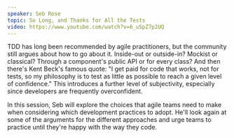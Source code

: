 ```yaml
---
speaker: Seb Rose
topic: So Long, and Thanks for All the Tests
video: https://www.youtube.com/watch?v=6_uSpZ7p2UQ
---
```


TDD has long been recommended by agile practitioners, but the community still argues about how to go about it. Inside-out or outside-in? Mockist or classical? Through a component's public API or for every class? And then there's Kent Beck's famous quote: "I get paid for code that works, not for tests, so my philosophy is to test as little as possible to reach a given level of confidence." This introduces a further level of subjectivity, especially since developers are frequently overconfident.

In this session, Seb will explore the choices that agile teams need to make when considering which development practices to adopt. He'll look again at some of the arguments for the different approaches and urge teams to practice until they're happy with the way they code.
